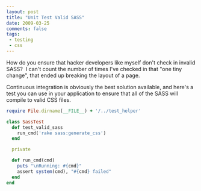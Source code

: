 ```yaml
---
layout: post
title: "Unit Test Valid SASS"
date: 2009-03-25
comments: false
tags:
 - testing
 - css
---
```


How do you ensure that hacker developers like myself don't check in invalid SASS?  I can't count the number of times I've checked in that "one tiny change", that ended up breaking the layout of a page.



Continuous integration is obviously the best solution available, and here's a test you can use in your application to ensure that all of the SASS will compile to valid CSS files.



```ruby
require File.dirname(__FILE__) + '/../test_helper'

class SassTest  
  def test_valid_sass
    run_cmd('rake sass:generate_css')
  end

  private

  def run_cmd(cmd)
    puts "\nRunning: #{cmd}"
    assert system(cmd), "#{cmd} failed"
  end
end
```
